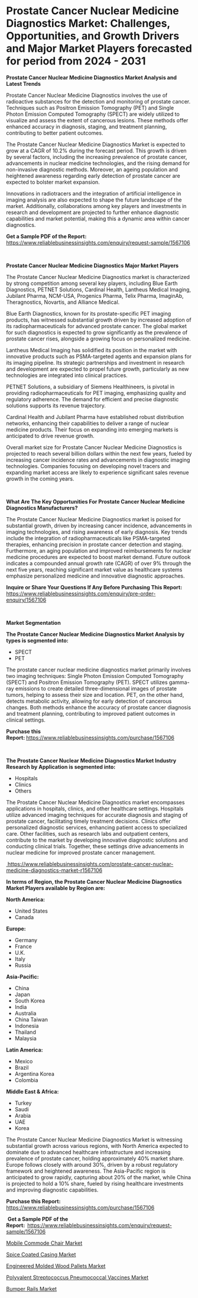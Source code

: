 <p><h1>Prostate Cancer Nuclear Medicine Diagnostics Market: Challenges, Opportunities, and Growth Drivers and Major Market Players forecasted for period from 2024 - 2031</h1></p><p><strong>Prostate Cancer Nuclear Medicine Diagnostics Market Analysis and Latest Trends</strong></p>
<p><p>Prostate Cancer Nuclear Medicine Diagnostics involves the use of radioactive substances for the detection and monitoring of prostate cancer. Techniques such as Positron Emission Tomography (PET) and Single Photon Emission Computed Tomography (SPECT) are widely utilized to visualize and assess the extent of cancerous lesions. These methods offer enhanced accuracy in diagnosis, staging, and treatment planning, contributing to better patient outcomes.</p><p>The Prostate Cancer Nuclear Medicine Diagnostics Market is expected to grow at a CAGR of 10.2% during the forecast period. This growth is driven by several factors, including the increasing prevalence of prostate cancer, advancements in nuclear medicine technologies, and the rising demand for non-invasive diagnostic methods. Moreover, an ageing population and heightened awareness regarding early detection of prostate cancer are expected to bolster market expansion. </p><p>Innovations in radiotracers and the integration of artificial intelligence in imaging analysis are also expected to shape the future landscape of the market. Additionally, collaborations among key players and investments in research and development are projected to further enhance diagnostic capabilities and market potential, making this a dynamic area within cancer diagnostics.</p></p>
<p><strong>Get a Sample PDF of the Report:&nbsp;</strong> <a href="https://www.reliablebusinessinsights.com/enquiry/request-sample/1567106">https://www.reliablebusinessinsights.com/enquiry/request-sample/1567106</a></p>
<p>&nbsp;</p>
<p><strong>Prostate Cancer Nuclear Medicine Diagnostics Major Market Players</strong></p>
<p><p>The Prostate Cancer Nuclear Medicine Diagnostics market is characterized by strong competition among several key players, including Blue Earth Diagnostics, PETNET Solutions, Cardinal Health, Lantheus Medical Imaging, Jubilant Pharma, NCM-USA, Progenics Pharma, Telix Pharma, ImaginAb, Theragnostics, Novartis, and Alliance Medical. </p><p>Blue Earth Diagnostics, known for its prostate-specific PET imaging products, has witnessed substantial growth driven by increased adoption of its radiopharmaceuticals for advanced prostate cancer. The global market for such diagnostics is expected to grow significantly as the prevalence of prostate cancer rises, alongside a growing focus on personalized medicine.</p><p>Lantheus Medical Imaging has solidified its position in the market with innovative products such as PSMA-targeted agents and expansion plans for its imaging pipeline. Its strategic partnerships and investment in research and development are expected to propel future growth, particularly as new technologies are integrated into clinical practices.</p><p>PETNET Solutions, a subsidiary of Siemens Healthineers, is pivotal in providing radiopharmaceuticals for PET imaging, emphasizing quality and regulatory adherence. The demand for efficient and precise diagnostic solutions supports its revenue trajectory.</p><p>Cardinal Health and Jubilant Pharma have established robust distribution networks, enhancing their capabilities to deliver a range of nuclear medicine products. Their focus on expanding into emerging markets is anticipated to drive revenue growth.</p><p>Overall market size for Prostate Cancer Nuclear Medicine Diagnostics is projected to reach several billion dollars within the next few years, fueled by increasing cancer incidence rates and advancements in diagnostic imaging technologies. Companies focusing on developing novel tracers and expanding market access are likely to experience significant sales revenue growth in the coming years.</p></p>
<p>&nbsp;</p>
<p><strong>What Are The Key Opportunities For Prostate Cancer Nuclear Medicine Diagnostics Manufacturers?</strong></p>
<p><p>The Prostate Cancer Nuclear Medicine Diagnostics market is poised for substantial growth, driven by increasing cancer incidence, advancements in imaging technologies, and rising awareness of early diagnosis. Key trends include the integration of radiopharmaceuticals like PSMA-targeted therapies, enhancing precision in prostate cancer detection and staging. Furthermore, an aging population and improved reimbursements for nuclear medicine procedures are expected to boost market demand. Future outlook indicates a compounded annual growth rate (CAGR) of over 9% through the next five years, reaching significant market value as healthcare systems emphasize personalized medicine and innovative diagnostic approaches.</p></p>
<p><strong>Inquire or Share Your Questions If Any Before Purchasing This Report:</strong> <a href="https://www.reliablebusinessinsights.com/enquiry/pre-order-enquiry/1567106">https://www.reliablebusinessinsights.com/enquiry/pre-order-enquiry/1567106</a></p>
<p>&nbsp;</p>
<p><strong>Market Segmentation</strong></p>
<p><strong>The Prostate Cancer Nuclear Medicine Diagnostics Market Analysis by types is segmented into:</strong></p>
<p><ul><li>SPECT</li><li>PET</li></ul></p>
<p><p>The prostate cancer nuclear medicine diagnostics market primarily involves two imaging techniques: Single Photon Emission Computed Tomography (SPECT) and Positron Emission Tomography (PET). SPECT utilizes gamma-ray emissions to create detailed three-dimensional images of prostate tumors, helping to assess their size and location. PET, on the other hand, detects metabolic activity, allowing for early detection of cancerous changes. Both methods enhance the accuracy of prostate cancer diagnosis and treatment planning, contributing to improved patient outcomes in clinical settings.</p></p>
<p><strong>Purchase this Report:&nbsp;</strong><a href="https://www.reliablebusinessinsights.com/purchase/1567106">https://www.reliablebusinessinsights.com/purchase/1567106</a></p>
<p>&nbsp;</p>
<p><strong>The Prostate Cancer Nuclear Medicine Diagnostics Market Industry Research by Application is segmented into:</strong></p>
<p><ul><li>Hospitals</li><li>Clinics</li><li>Others</li></ul></p>
<p><p>The Prostate Cancer Nuclear Medicine Diagnostics market encompasses applications in hospitals, clinics, and other healthcare settings. Hospitals utilize advanced imaging techniques for accurate diagnosis and staging of prostate cancer, facilitating timely treatment decisions. Clinics offer personalized diagnostic services, enhancing patient access to specialized care. Other facilities, such as research labs and outpatient centers, contribute to the market by developing innovative diagnostic solutions and conducting clinical trials. Together, these settings drive advancements in nuclear medicine for improved prostate cancer management.</p></p>
<p><a href="https://www.reliablebusinessinsights.com/prostate-cancer-nuclear-medicine-diagnostics-market-r1567106">&nbsp;https://www.reliablebusinessinsights.com/prostate-cancer-nuclear-medicine-diagnostics-market-r1567106</a></p>
<p><strong>In terms of Region, the Prostate Cancer Nuclear Medicine Diagnostics Market Players available by Region are:</strong></p>
<p>
    <p> <strong> North America: </strong>
        <ul>
            <li>United States</li>
            <li>Canada</li>
        </ul>
        </p> 
    <p> <strong> Europe: </strong>
        <ul>
            <li>Germany</li>
            <li>France</li>
            <li>U.K.</li>
            <li>Italy</li>
            <li>Russia</li>
        </ul>
        </p> 
    <p> <strong> Asia-Pacific: </strong>
        <ul>
            <li>China</li>
            <li>Japan</li>
            <li>South Korea</li>
            <li>India</li>
            <li>Australia</li>
            <li>China Taiwan</li>
            <li>Indonesia</li>
            <li>Thailand</li>
            <li>Malaysia</li>
        </ul>
        </p> 
    <p> <strong> Latin America: </strong>
        <ul>
            <li>Mexico</li>
            <li>Brazil</li>
            <li>Argentina Korea</li>
            <li>Colombia</li>
        </ul>
        </p> 
    <p> <strong> Middle East & Africa: </strong>
        <ul>
            <li>Turkey</li>
            <li>Saudi</li>
            <li>Arabia</li>
            <li>UAE</li>
            <li>Korea</li>
        </ul>
    </p>
    </p>
<p><p>The Prostate Cancer Nuclear Medicine Diagnostics Market is witnessing substantial growth across various regions, with North America expected to dominate due to advanced healthcare infrastructure and increasing prevalence of prostate cancer, holding approximately 40% market share. Europe follows closely with around 30%, driven by a robust regulatory framework and heightened awareness. The Asia-Pacific region is anticipated to grow rapidly, capturing about 20% of the market, while China is projected to hold a 10% share, fueled by rising healthcare investments and improving diagnostic capabilities.</p></p>
<p><strong>Purchase this Report: </strong><a href="https://www.reliablebusinessinsights.com/purchase/1567106">https://www.reliablebusinessinsights.com/purchase/1567106</a></p>
<p>&nbsp;<strong>Get a Sample PDF of the Report:&nbsp;&nbsp;</strong><a href="https://www.reliablebusinessinsights.com/enquiry/request-sample/1567106">https://www.reliablebusinessinsights.com/enquiry/request-sample/1567106</a></p>
<p><strong></strong></p>
<p><p><a href="https://www.linkedin.com/pulse/mobile-commode-chair-market-overview-global-trends-future-xtfie?trackingId=Jw0TTxRyRVOeGN4Qjf6OxQ%3D%3D">Mobile Commode Chair Market</a></p><p><a href="https://issuu.com/reportprime-2/docs/spice-coated-casing-market-size-203_e1422fc3c973f2">Spice Coated Casing Market</a></p><p><a href="https://medium.com/@arabintang013/global-engineered-molded-wood-pallets-market-opportunities-and-market-challenges-2024-2031-af7d856c8477">Engineered Molded Wood Pallets Market</a></p><p><a href="https://medium.com/@arabintang013/polyvalent-streptococcus-pneumococcal-vaccines-market-revolution-2024-2031-market-trends-856f9724d377">Polyvalent Streptococcus Pneumococcal Vaccines Market</a></p><p><a href="https://www.linkedin.com/pulse/pioneering-growth-analyzing-global-bumper-rails-market-mohpe?trackingId=ODFFvobVQu%2BkDKm%2Fo0YmLw%3D%3D">Bumper Rails Market</a></p></p>